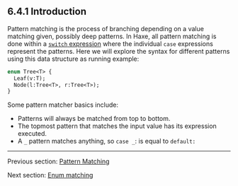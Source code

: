 ## 6.4.1 Introduction

Pattern matching is the process of branching depending on a value matching given, possibly deep patterns. In Haxe, all pattern matching is done within a [`switch` expression](expression-switch.md) where the individual `case` expressions represent the patterns. Here we will explore the syntax for different patterns using this data structure as running example:

```haxe
enum Tree<T> {
  Leaf(v:T);
  Node(l:Tree<T>, r:Tree<T>);
}
```

Some pattern matcher basics include:

* Patterns will always be matched from top to bottom.
* The topmost pattern that matches the input value has its expression executed.
* A `_` pattern matches anything, so `case _`: is equal to `default:`

---

Previous section: [Pattern Matching](lf-pattern-matching.md)

Next section: [Enum matching](lf-pattern-matching-enums.md)